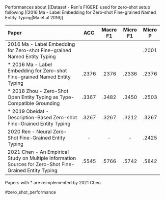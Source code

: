 Performances about [[Dataset - Ren's FIGER]] used for zero-shot setup following [[2016 Ma - Label Embedding for Zero-shot Fine-grained Named Entity Typing|Ma et al 2016]]

| Paper                                                                    | ACC   | Macro F1 | Micro F1 | Micro P |
|:------------------------------------------------------------------------ |:-----:|:--------:|:--------:|:-------:|
| 2016 Ma - Label Embedding for Zero-shot Fine-grained Named Entity Typing |  |     |     | .2001   |
| * 2016 Ma - Label Embedding for Zero-shot Fine-grained Named Entity Typing | .2376 |  .2376   | .2336    | .2376   |
| * 2018 Zhou - Zero-Shot Open Entity Typing as Type-Compatible Grounding    | .3367 |  .3482   | .3450    | .2503   |
| * 2019 Obeidat - Description-Based Zero-shot Fine-Grained Entity Typing    | .3267 |  .3267   | .3212    | .3267   |
| 2020 Ren - Neural Zero-Shot Fine-Grained Entity Typing    | - | -   | -    | .2425   |
| 2021 Chen - An Empirical Study on Multiple Information Sources for Zero-Shot Fine-Grained Entity Typing    | .5545 |  .5766   | .5742    | .5842   |

Papers with * are reimplemented by 2021 Chen

#zero_shot_performance 